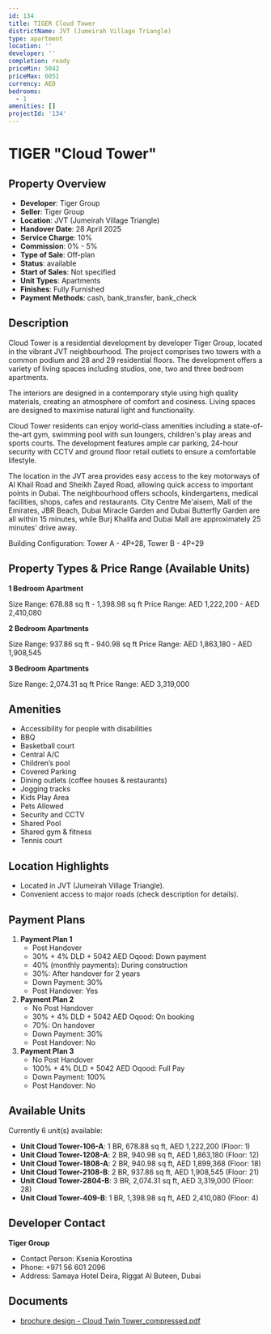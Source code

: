 ```yaml
---
id: 134
title: TIGER Cloud Tower
districtName: JVT (Jumeirah Village Triangle)
type: apartment
location: ''
developer: ''
completion: ready
priceMin: 5042
priceMax: 6051
currency: AED
bedrooms:
  - 1
amenities: []
projectId: '134'
---
```


# TIGER "Cloud Tower"

## Property Overview
- **Developer**: Tiger Group
- **Seller**: Tiger Group
- **Location**: JVT (Jumeirah Village Triangle)
- **Handover Date**: 28 April 2025
- **Service Charge**: 10%
- **Commission**: 0% - 5%
- **Type of Sale**: Off-plan
- **Status**: available
- **Start of Sales**: Not specified
- **Unit Types**: Apartments
- **Finishes**: Fully Furnished
- **Payment Methods**: cash, bank_transfer, bank_check

## Description
Cloud Tower is a residential development by developer Tiger Group, located in the vibrant JVT neighbourhood. The project comprises two towers with a common podium and 28 and 29 residential floors. The development offers a variety of living spaces including studios, one, two and three bedroom apartments.

The interiors are designed in a contemporary style using high quality materials, creating an atmosphere of comfort and cosiness. Living spaces are designed to maximise natural light and functionality.

Cloud Tower residents can enjoy world-class amenities including a state-of-the-art gym, swimming pool with sun loungers, children's play areas and sports courts. The development features ample car parking, 24-hour security with CCTV and ground floor retail outlets to ensure a comfortable lifestyle.

The location in the JVT area provides easy access to the key motorways of Al Khail Road and Sheikh Zayed Road, allowing quick access to important points in Dubai. The neighbourhood offers schools, kindergartens, medical facilities, shops, cafes and restaurants. City Centre Me'aisem, Mall of the Emirates, JBR Beach, Dubai Miracle Garden and Dubai Butterfly Garden are all within 15 minutes, while Burj Khalifa and Dubai Mall are approximately 25 minutes' drive away.

Building Configuration: Tower A - 4P+28, Tower B - 4P+29

## Property Types & Price Range (Available Units)
**1 Bedroom Apartment**

Size Range: 678.88 sq ft - 1,398.98 sq ft
Price Range: AED 1,222,200 - AED 2,410,080

**2 Bedroom Apartments**

Size Range: 937.86 sq ft - 940.98 sq ft
Price Range: AED 1,863,180 - AED 1,908,545

**3 Bedroom Apartments**

Size Range: 2,074.31 sq ft
Price Range: AED 3,319,000

## Amenities
- Accessibility for people with disabilities
- BBQ
- Basketball court
- Central A/C
- Children’s pool
- Covered Parking
- Dining outlets  (coffee houses & restaurants)
- Jogging tracks
- Kids Play Area
- Pets Allowed
- Security and CCTV
- Shared Pool
- Shared gym & fitness
- Tennis court

## Location Highlights
- Located in JVT (Jumeirah Village Triangle).
- Convenient access to major roads (check description for details).

## Payment Plans
1. **Payment Plan 1**
   - Post Handover
   - 30% + 4% DLD + 5042 AED Oqood: Down payment
   - 40% (monthly payments): During construction
   - 30%: After handover for 2 years
   - Down Payment: 30%
   - Post Handover: Yes
2. **Payment Plan 2**
   - No Post Handover
   - 30% + 4% DLD + 5042 AED Oqood: On booking
   - 70%: On handover
   - Down Payment: 30%
   - Post Handover: No
3. **Payment Plan 3**
   - No Post Handover
   - 100% + 4% DLD + 5042 AED Oqood: Full Pay
   - Down Payment: 100%
   - Post Handover: No

## Available Units
Currently 6 unit(s) available:
- **Unit Cloud Tower-106-A**: 1 BR, 678.88 sq ft, AED 1,222,200 (Floor: 1)
- **Unit Cloud Tower-1208-A**: 2 BR, 940.98 sq ft, AED 1,863,180 (Floor: 12)
- **Unit Cloud Tower-1808-A**: 2 BR, 940.98 sq ft, AED 1,899,368 (Floor: 18)
- **Unit Cloud Tower-2108-B**: 2 BR, 937.86 sq ft, AED 1,908,545 (Floor: 21)
- **Unit Cloud Tower-2804-B**: 3 BR, 2,074.31 sq ft, AED 3,319,000 (Floor: 28)
- **Unit Cloud Tower-409-B**: 1 BR, 1,398.98 sq ft, AED 2,410,080 (Floor: 4)

## Developer Contact
**Tiger Group**
- Contact Person: Ksenia Korostina
- Phone: +971 56 601 2096
- Address: Samaya Hotel Deira, Riggat Al Buteen, Dubai

## Documents
- [brochure design - Cloud Twin Tower_compressed.pdf](https://cdn.geniemap.net/2023/06/22/kyFE15j2Ml9yrVDbev9gjUnyJveE7z89KQuJLoyT.pdf)

